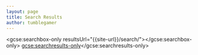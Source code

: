 ```yaml
---
layout: page
title: Search Results
author: tumblegamer
---
```

<script>
  (function() {
    var cx = '013719652570820795841:4rvy0yyrmgw';
    var gcse = document.createElement('script');
    gcse.type = 'text/javascript';
    gcse.async = true;
    gcse.src = 'https://cse.google.com/cse.js?cx=' + cx;
    var s = document.getElementsByTagName('script')[0];
    s.parentNode.insertBefore(gcse, s);
  })();
</script>
<gcse:searchbox-only resultsUrl="{{site-url}}/search/"></gcse:searchbox-only>
<gcse:searchresults-only></gcse:searchresults-only>
